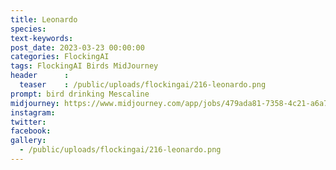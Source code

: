 ```yaml
---
title: Leonardo
species: 
text-keywords: 
post_date: 2023-03-23 00:00:00
categories: FlockingAI
tags: FlockingAI Birds MidJourney 
header      :
  teaser    : /public/uploads/flockingai/216-leonardo.png
prompt: bird drinking Mescaline
midjourney: https://www.midjourney.com/app/jobs/479ada81-7358-4c21-a6a7-385448e0a46a
instagram: 
twitter: 
facebook: 
gallery: 
  - /public/uploads/flockingai/216-leonardo.png
---
```


